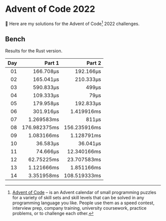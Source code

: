 # Advent of Code 2022

:wave: Here are my solutions for the Advent of Code[^aoc] 2022 challenges.

## Bench

Results for the Rust version.

<!-- BENCH TABLE -->

| Day |       Part 1 |       Part 2 |
| --: | -----------: | -----------: |
|  01 |    166.708µs |    192.166µs |
|  02 |    165.041µs |    210.333µs |
|  03 |    590.833µs |        499µs |
|  04 |    109.333µs |         79µs |
|  05 |    179.958µs |    192.833µs |
|  06 |    301.916µs |   1.419916ms |
|  07 |   1.269583ms |        811µs |
|  08 | 176.982375ms | 156.235916ms |
|  09 |   1.083166ms |   1.128791ms |
|  10 |     36.583µs |     36.041µs |
|  11 |     74.666µs |  12.340166ms |
|  12 |   62.75225ms |  23.707583ms |
|  13 |   1.121666ms |   1.851166ms |
|  14 |   3.351958ms | 108.519333ms |

<!-- /BENCH TABLE -->

[^aoc]: [Advent of Code][aoc] – is an Advent calendar of small programming puzzles for a variety of skill sets and skill levels that can be solved in any programming language you like. People use them as a speed contest, interview prep, company training, university coursework, practice problems, or to challenge each other.

[aoc]: https://adventofcode.com

